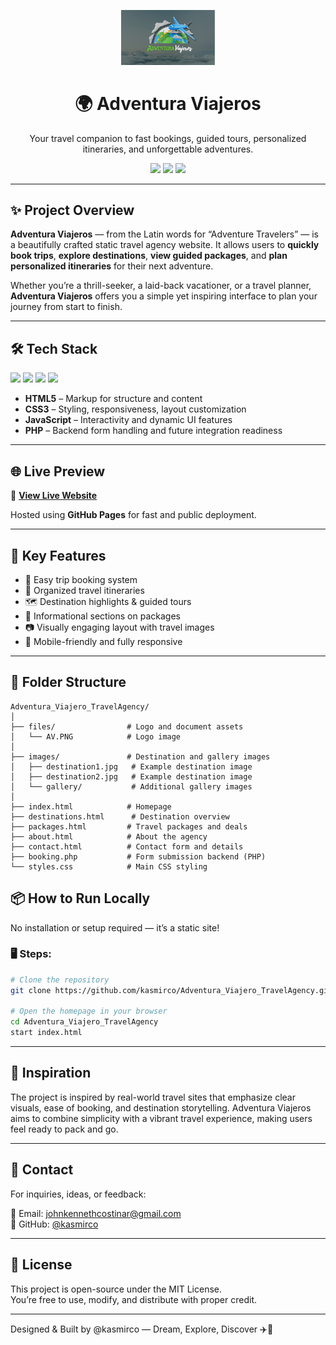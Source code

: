 <!-- Banner -->
<p align="center">
  <img src="https://raw.githubusercontent.com/kasmirco/Adventura_Viajero_TravelAgency/main/files/AV.PNG" width="150" alt="Adventura Viajeros Logo" />
</p>

<h1 align="center">🌍 Adventura Viajeros</h1>

<p align="center">
  Your travel companion to fast bookings, guided tours, personalized itineraries, and unforgettable adventures.
</p>

<p align="center">
  <img src="https://img.shields.io/badge/status-active-brightgreen.svg" />
  <img src="https://img.shields.io/badge/build-static-orange" />
  <img src="https://img.shields.io/badge/focus-travel%20&%20booking-blueviolet" />
</p>

---

## ✨ Project Overview

**Adventura Viajeros** — from the Latin words for “Adventure Travelers” — is a beautifully crafted static travel agency website. It allows users to **quickly book trips**, **explore destinations**, **view guided packages**, and **plan personalized itineraries** for their next adventure.

Whether you’re a thrill-seeker, a laid-back vacationer, or a travel planner, **Adventura Viajeros** offers you a simple yet inspiring interface to plan your journey from start to finish.

---

## 🛠️ Tech Stack

<p align="left">
  <img src="https://img.shields.io/badge/HTML5-E34F26?style=for-the-badge&logo=html5&logoColor=white" />
  <img src="https://img.shields.io/badge/CSS3-1572B6?style=for-the-badge&logo=css3&logoColor=white" />
  <img src="https://img.shields.io/badge/JavaScript-F7DF1E?style=for-the-badge&logo=javascript&logoColor=black" />
  <img src="https://img.shields.io/badge/PHP-777BB4?style=for-the-badge&logo=php&logoColor=white" />
</p>

- **HTML5** – Markup for structure and content  
- **CSS3** – Styling, responsiveness, layout customization  
- **JavaScript** – Interactivity and dynamic UI features  
- **PHP** – Backend form handling and future integration readiness  

---

## 🌐 Live Preview

🔗 [**View Live Website**](https://kasmirco.github.io/Adventura_Viajero_TravelAgency/)

Hosted using **GitHub Pages** for fast and public deployment.

---

## 🧳 Key Features

- 🧭 Easy trip booking system  
- 📌 Organized travel itineraries  
- 🗺️ Destination highlights & guided tours  
- 🧾 Informational sections on packages  
- 📷 Visually engaging layout with travel images  
- 📱 Mobile-friendly and fully responsive  

---

## 📁 Folder Structure

```
Adventura_Viajero_TravelAgency/
│
├── files/                # Logo and document assets
│   └── AV.PNG            # Logo image
│
├── images/               # Destination and gallery images
│   ├── destination1.jpg   # Example destination image
│   ├── destination2.jpg   # Example destination image
│   └── gallery/           # Additional gallery images
│
├── index.html            # Homepage
├── destinations.html      # Destination overview
├── packages.html         # Travel packages and deals
├── about.html            # About the agency
├── contact.html          # Contact form and details
├── booking.php           # Form submission backend (PHP)
└── styles.css            # Main CSS styling

```

## 📦 How to Run Locally

No installation or setup required — it’s a static site!

### 🖥️ Steps:

```bash
# Clone the repository
git clone https://github.com/kasmirco/Adventura_Viajero_TravelAgency.git

# Open the homepage in your browser
cd Adventura_Viajero_TravelAgency
start index.html
```

---

## 🧠 Inspiration

The project is inspired by real-world travel sites that emphasize clear visuals, ease of booking, and destination storytelling. Adventura Viajeros aims to combine simplicity with a vibrant travel experience, making users feel ready to pack and go.

---

## 📧 Contact

For inquiries, ideas, or feedback:

📩 Email: [johnkennethcostinar@gmail.com](mailto:johnkennethcostinar@gmail.com)  
🐙 GitHub: [@kasmirco](https://github.com/kasmirco)

---

## 📝 License

This project is open-source under the MIT License.  
You’re free to use, modify, and distribute with proper credit.

---

Designed & Built by @kasmirco — Dream, Explore, Discover ✈️🧭
